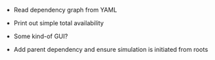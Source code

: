 - Read dependency graph from YAML
- Print out simple total availability
- Some kind-of GUI?

- Add parent dependency and ensure simulation is initiated from roots
